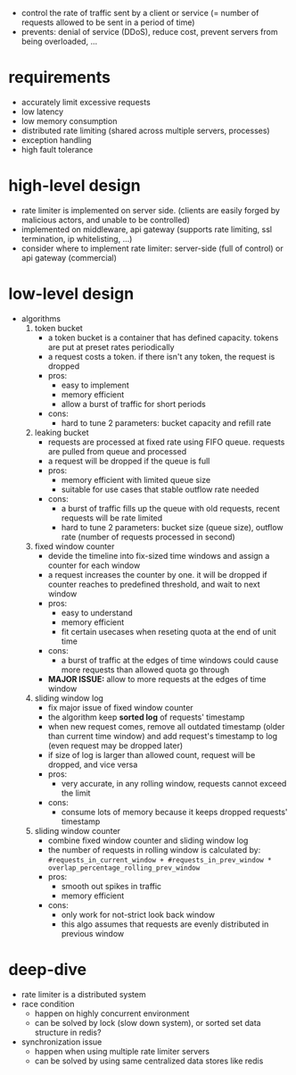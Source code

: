 - control the rate of traffic sent by a client or service (= number of requests allowed to be sent in a period of time)
- prevents: denial of service (DDoS), reduce cost, prevent servers from being overloaded, ...
# requirements
- accurately limit excessive requests
- low latency
- low memory consumption
- distributed rate limiting (shared across multiple servers, processes)
- exception handling
- high fault tolerance
# high-level design
- rate limiter is implemented on server side. (clients are easily forged by malicious actors, and unable to be controlled)
- implemented on middleware, api gateway (supports rate limiting, ssl termination, ip whitelisting, ...)
- consider where to implement rate limiter: server-side (full of control) or api gateway (commercial)
# low-level design
- algorithms
	1. token bucket
		- a token bucket is a container that has defined capacity. tokens are put at preset rates periodically
		- a request costs a token. if there isn't any token, the request is dropped
		- pros:
			- easy to implement
			- memory efficient
			- allow a burst of traffic for short periods
		- cons:
			- hard to tune 2 parameters: bucket capacity and refill rate
	1. leaking bucket
		- requests are processed at fixed rate using FIFO queue. requests are pulled from queue and processed
		- a request will be dropped if the queue is full
		- pros:
			- memory efficient with limited queue size
			- suitable for use cases that stable outflow rate needed
		- cons:
			- a burst of traffic fills up the queue with old requests, recent requests will be rate limited
			- hard to tune 2 parameters: bucket size (queue size), outflow rate (number of requests processed in second)
	1. fixed window counter
		- devide the timeline into fix-sized time windows and assign a counter for each window
		- a request increases the counter by one. it will be dropped if counter reaches to predefined threshold, and wait to next window
		- pros:
			- easy to understand
			- memory efficient
			- fit certain usecases when reseting quota at the end of unit time
		- cons:
			- a burst of traffic at the edges of time windows could cause more requests than allowed quota go through
		- **MAJOR ISSUE:** allow to more requests at the edges of time window
	1. sliding window log
		- fix major issue of fixed window counter
		- the algorithm keep **sorted log** of requests' timestamp
		- when new request comes, remove all outdated timestamp (older than current time window) and add request's timestamp to log (even request may be dropped later)
		- if size of log is larger than allowed count, request will be dropped, and vice versa
		- pros:
			- very accurate, in any rolling window, requests cannot exceed the limit
		- cons:
			- consume lots of memory because it keeps dropped requests' timestamp
	1. sliding window counter
		- combine fixed window counter and sliding window log
		- the number of requests in rolling window is calculated by: `#requests_in_current_window + #requests_in_prev_window * overlap_percentage_rolling_prev_window`
		- pros:
			- smooth out spikes in traffic
			- memory efficient
		- cons:
			- only work for not-strict look back window
			- this algo assumes that requests are evenly distributed in previous window
# deep-dive
- rate limiter is a distributed system
- race condition
	- happen on highly concurrent environment
	- can be solved by lock (slow down system), or sorted set data structure in redis?
- synchronization issue
	- happen when using multiple rate limiter servers
	- can be solved by using same centralized data stores like redis